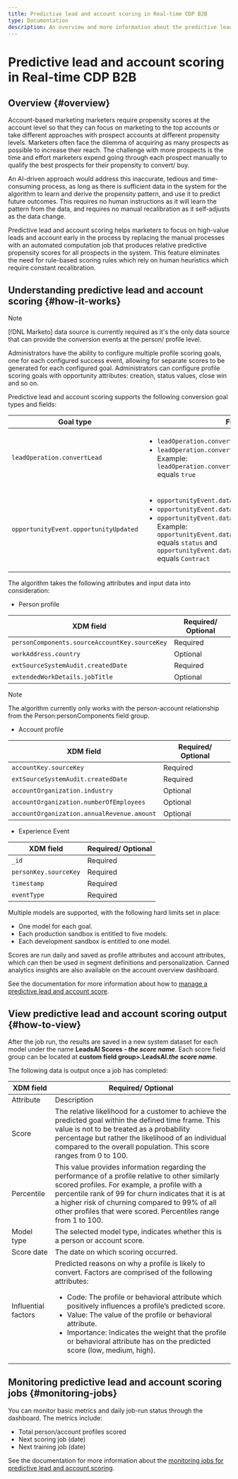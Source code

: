 ```yaml
---
title: Predictive lead and account scoring in Real-time CDP B2B
type: Documentation
description: An overview and more information about the predictive lead and account scoring feature in Experience Platform CDP B2B.
---
```

# Predictive lead and account scoring in Real-time CDP B2B

## Overview {#overview}

Account-based marketing marketers require propensity scores at the account level so that they can focus on marketing to the top accounts or take different approaches with prospect accounts at different propensity levels. Marketers often face the dilemma of acquiring as many prospects as possible to increase their reach. The challenge with more prospects is the time and effort marketers expend going through each prospect manually to qualify the best prospects for their propensity to convert/ buy. 

An AI-driven approach would address this inaccurate, tedious and time-consuming process, as long as there is sufficient data in the system for the algorithm to learn and derive the propensity pattern, and use it to predict future outcomes. This requires no human instructions as it will learn the pattern from the data, and requires no manual recalibration as it self-adjusts as the data change.

Predictive lead and account scoring helps marketers to focus on high-value leads and account early in the process by replacing the manual processes with an automated computation job that produces relative predictive propensity scores for all prospects in the system. This feature eliminates the need for rule-based scoring rules which rely on human heuristics which require constant recalibration.

## Understanding predictive lead and account scoring {#how-it-works}

>[!NOTE]
>
> [!DNL Marketo] data source is currently required as it's the only data source that can provide the conversion events at the person/ profile level.

Administrators have the ability to configure multiple profile scoring goals, one for each configured success event, allowing for separate scores to be generated for each configured goal. Administrators can configure profile scoring goals with opportunity attributes: creation, status values, close win and so on. 

Predictive lead and account scoring supports the following conversion goal types and fields:

| Goal type | Fields |
| --- | --- |
| `leadOperation.convertLead` | <ul><li>`leadOperation.convertLead.convertedStatus`</li><li>`leadOperation.convertLead.assignTo`</li>Example: `leadOperation.convertLead.convertedStatus` equals `true`</ul> |
| `opportunityEvent.opportunityUpdated` | <ul><li>`opportunityEvent.dataValueChanges.attributeName`</li><li>`opportunityEvent.dataValueChanges.newValue`</li><li>`opportunityEvent.dataValueChanges.oldValue`</li>Example: `opportunityEvent.dataValueChanges.attributeName` equals `status` and `opportunityEvent.dataValueChanges.newValue` equals `Contract`</ul> |

The algorithm takes the following attributes and input data into consideration:

* Person profile

| XDM field | Required/ Optional |
| --- | --- |
| `personComponents.sourceAccountKey.sourceKey` | Required |
| `workAddress.country` | Optional |
| `extSourceSystemAudit.createdDate` | Required |
| `extendedWorkDetails.jobTitle` | Optional |

>[!NOTE]
> 
> The algorithm currently only works with the person-account relationship from the Person:personComponents field group.

* Account profile

| XDM field | Required/ Optional |
| --- | --- |
| `accountKey.sourceKey` | Required |
| `extSourceSystemAudit.createdDate` | Required |
| `accountOrganization.industry` | Optional |
| `accountOrganization.numberOfEmployees` | Optional |
| `accountOrganization.annualRevenue.amount` | Optional |

* Experience Event

| XDM field | Required/ Optional |
| --- | --- |
| `_id` | Required |
| `personKey.sourceKey` | Required|
| `timestamp` | Required |
| `eventType` | Required |

Multiple models are supported, with the following hard limits set in place:

* One model for each goal.
* Each production sandbox is entitled to five models.
* Each development sandbox is entitled to one model.

Scores are run daily and saved as profile attributes and account attributes, which can then be used in segment definitions and personalization. Canned analytics insights are also available on the account overview dashboard.

See the documentation for more information about how to [manage a predictive lead and account score](/help/rtcdp/b2b-ai-ml-services/manage-predictive-lead-and-account-scoring.md).

## View predictive lead and account scoring output {#how-to-view}

After the job run, the results are saved in a new system dataset for each model under the name **LeadsAI Scores - *the score name***. Each score field group can be located at **custom field group>.LeadsAI.*the score name***.

The following data is output once a job has completed:

| XDM field | Required/ Optional |
| --- | --- |
| Attribute | Description |
|Score | The relative likelihood for a customer to achieve the predicted goal within the defined time frame. This value is not to be treated as a probability percentage but rather the likelihood of an individual compared to the overall population. This score ranges from 0 to 100. |
| Percentile | This value provides information regarding the performance of a profile relative to other similarly scored profiles. For example, a profile with a percentile rank of 99 for churn indicates that it is at a higher risk of churning compared to 99% of all other profiles that were scored. Percentiles range from 1 to 100. |
| Model type | The selected model type, indicates whether this is a person or account score. |
|Score date | The date on which scoring occurred. |
|Influential factors | Predicted reasons on why a profile is likely to convert. Factors are comprised of the following attributes:<ul><li>Code: The profile or behavioral attribute which positively influences a profile’s predicted score.</li><li>Value: The value of the profile or behavioral attribute.</li><li>Importance: Indicates the weight that the profile or behavioral attribute has on the predicted score (low, medium, high).</li></ul> |

## Monitoring predictive lead and account scoring jobs {#monitoring-jobs}

You can monitor basic metrics and daily job-run status through the dashboard. The metrics include:

* Total person/account profiles scored 
* Next scoring job (date)
* Next training job (date)

See the documentation for more information about the [monitoring jobs for predictive lead and account scoring](/help/dataflows/ui/b2b/monitor-profile-enrichment.md).
